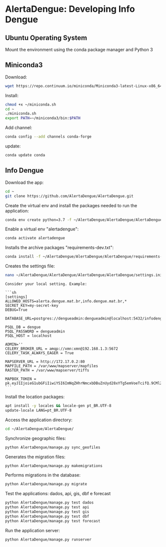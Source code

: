 # AlertaDengue: Developing Info Dengue

## Ubuntu Operating System

Mount the environment using the conda package manager and Python 3

## Miniconda3

Download:

 ```sh
wget https://repo.continuum.io/miniconda/Miniconda3-latest-Linux-x86_64.sh -O ~/miniconda.sh
 ```

 Install:

```sh
chmod +x ~/miniconda.sh
cd ~
./miniconda.sh
export PATH=~/miniconda3/bin:$PATH
```

Add channel:

```sh
conda config --add channels conda-forge
```

update:

```sh
conda update conda
```

## Info Dengue

Download the app:

```sh
cd ~
git clone https://github.com/AlertaDengue/AlertaDengue.git
```

Create the virtual env and install the packages needed to run the application:

```sh
conda env create python=3.7 -f ~/AlertaDengue/AlertaDengue/AlertaDengue/environment.yml
```

Enable a virtual env "alertadengue":

```sh
conda activate alertadengue
```

Installs the archive packages "requirements-dev.txt":

```sh
conda install -f ~/AlertaDengue/AlertaDengue/AlertaDengue/requirements-dev.txt
```

Creates the settings file: 

```sh
nano ~/AlertaDengue/AlertaDengue/AlertaDengue/AlertaDengue/settings.ini
```

    Consider your local setting. Example:

    ```sh
    [settings]
    ALLOWED_HOSTS=alerta.dengue.mat.br,info.dengue.mat.br,*
    SECRET_KEY=my-secret-key
    DEBUG=True

    DATABASE_URL=postgres://dengueadmin:dengueadmin@localhost:5432/infodengue

    PSQL_DB = dengue
    PSQL_PASSWORD = dengueadmin
    PSQL_HOST = localhost

    ADMIN=''
    CELERY_BROKER_URL = amqp://xmn:xmn@192.168.1.3:5672
    CELERY_TASK_ALWAYS_EAGER = True

    MAPSERVER_URL = http://172.17.0.2:80
    MAPFILE_PATH = /var/www/mapserver/mapfiles
    RASTER_PATH = /var/www/mapserver/tiffs

    MAPBOX_TOKEN = pk.eyJ1IjoieG1ubGFiIiwiYSI6ImNqZHhrNmcxbDBuZnUyd28xYTg5emVoeTcifQ.9CMl24WjXQ4iThxYYoc3XA
    ```

Install the location packages:

```sh
apt install -y locales && locale-gen pt_BR.UTF-8
update-locale LANG=pt_BR.UTF-8
```

Access the application directory:

```sh
cd ~/AlertaDengue/AlertaDengue/
```

Synchronize geographic files:

```sh
python AlertaDengue/manage.py sync_geofiles
```

Generates the migration files:

```sh
python AlertaDengue/manage.py makemigrations
```

Performs migrations in the database:

```sh
python AlertaDengue/manage.py migrate
```

Test the applications: dados, api, gis, dbf e forecast

```sh
python AlertaDengue/manage.py test dados
python AlertaDengue/manage.py test api
python AlertaDengue/manage.py test gis
python AlertaDengue/manage.py test dbf
python AlertaDengue/manage.py test forecast
```

Run the application server:

```sh
python AlertaDengue/manage.py runserver
```
